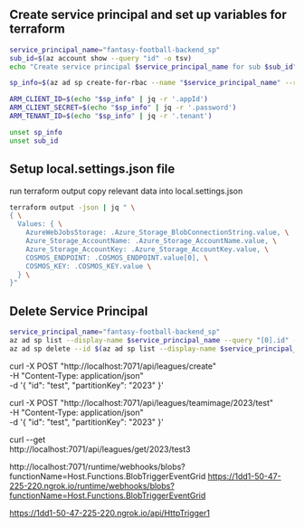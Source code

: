
## Create service principal and set up variables for terraform
```bash
service_principal_name="fantasy-football-backend_sp"
sub_id=$(az account show --query "id" -o tsv)
echo "Create service principal $service_principal_name for sub $sub_id"

sp_info=$(az ad sp create-for-rbac --name "$service_principal_name" --role="Contributor" --scopes="/subscriptions/$sub_id" -o json)

ARM_CLIENT_ID=$(echo "$sp_info" | jq -r '.appId')
ARM_CLIENT_SECRET=$(echo "$sp_info" | jq -r '.password')
ARM_TENANT_ID=$(echo "$sp_info" | jq -r '.tenant') 

unset sp_info 
unset sub_id
```

## Setup local.settings.json file
run terraform output
copy relevant data into local.settings.json
```bash
terraform output -json | jq " \
{ \
  Values: { \
    AzureWebJobsStorage: .Azure_Storage_BlobConnectionString.value, \
    Azure_Storage_AccountName: .Azure_Storage_AccountName.value, \
    Azure_Storage_AccountKey: .Azure_Storage_AccountKey.value, \
    COSMOS_ENDPOINT: .COSMOS_ENDPOINT.value[0], \
    COSMOS_KEY: .COSMOS_KEY.value \
  } \
}"
```

## Delete Service Principal
```bash
service_principal_name="fantasy-football-backend_sp"
az ad sp list --display-name $service_principal_name --query "[0].id" -o tsv
az ad sp delete --id $(az ad sp list --display-name $service_principal_name --query "[0].id" -o tsv)
```


curl -X POST "http://localhost:7071/api/leagues/create" \
     -H "Content-Type: application/json" \
     -d '{ "id": "test", "partitionKey": "2023" }'

curl -X POST "http://localhost:7071/api/leagues/teamimage/2023/test" \
     -H "Content-Type: application/json" \
     -d '{ "id": "test", "partitionKey": "2023" }'

curl --get \
    http://localhost:7071/api/leagues/get/2023/test3


http://localhost:7071/runtime/webhooks/blobs?functionName=Host.Functions.BlobTriggerEventGrid
https://1dd1-50-47-225-220.ngrok.io/runtime/webhooks/blobs?functionName=Host.Functions.BlobTriggerEventGrid

https://1dd1-50-47-225-220.ngrok.io/api/HttpTrigger1